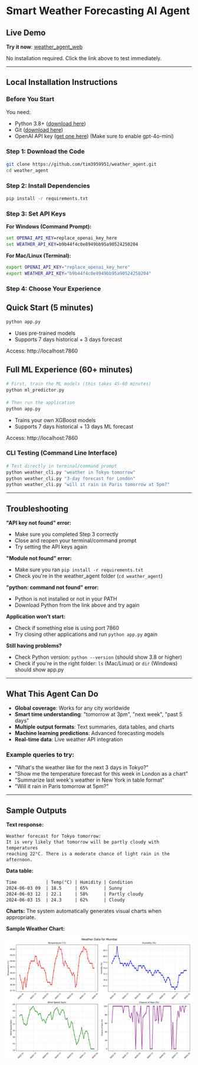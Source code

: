 # Smart Weather Forecasting AI Agent

## Live Demo
**Try it now**: [weather_agent_web](https://huggingface.co/spaces/ChienChung/weather_agent)

No installation required. Click the link above to test immediately.

---

## Local Installation Instructions

### Before You Start
You need:
- Python 3.8+ ([download here](https://www.python.org/downloads/))
- Git ([download here](https://git-scm.com/downloads))
- OpenAI API key ([get one here](https://platform.openai.com/api-keys)) (Make sure to enable gpt-4o-mini)

### Step 1: Download the Code
```bash
git clone https://github.com/tim3959951/weather_agent.git
cd weather_agent
```

### Step 2: Install Dependencies
```bash
pip install -r requirements.txt
```

### Step 3: Set API Keys

**For Windows (Command Prompt):**
```cmd
set OPENAI_API_KEY=replace_openai_key_here
set WEATHER_API_KEY=b9b44f4c0e8949bb95a90524250204
```

**For Mac/Linux (Terminal):**
```bash
export OPENAI_API_KEY="replace_openai_key_here"
export WEATHER_API_KEY="b9b44f4c0e8949bb95a90524250204"
```

### Step 4: Choose Your Experience

## Quick Start (5 minutes)
```bash
python app.py
```
- Uses pre-trained models
- Supports 7 days historical + 3 days forecast


Access: http://localhost:7860

## Full ML Experience (60+ minutes)
```bash
# First, train the ML models (this takes 45-60 minutes)
python ml_predictor.py

# Then run the application
python app.py
```
- Trains your own XGBoost models
- Supports 7 days historical + 13 days ML forecast  

Access: http://localhost:7860

### CLI Testing (Command Line Interface)
```bash
# Test directly in terminal/command prompt
python weather_cli.py "weather in Tokyo tomorrow"
python weather_cli.py "3-day forecast for London"
python weather_cli.py "will it rain in Paris tomorrow at 5pm?"
```


---

## Troubleshooting

**"API key not found" error:**
- Make sure you completed Step 3 correctly
- Close and reopen your terminal/command prompt
- Try setting the API keys again

**"Module not found" error:**
- Make sure you ran `pip install -r requirements.txt`
- Check you're in the weather_agent folder (`cd weather_agent`)

**"python: command not found" error:**
- Python is not installed or not in your PATH
- Download Python from the link above and try again

**Application won't start:**
- Check if something else is using port 7860
- Try closing other applications and run `python app.py` again

**Still having problems?**
- Check Python version: `python --version` (should show 3.8 or higher)
- Check if you're in the right folder: `ls` (Mac/Linux) or `dir` (Windows) should show app.py

---

## What This Agent Can Do

- **Global coverage**: Works for any city worldwide
- **Smart time understanding**: "tomorrow at 3pm", "next week", "past 5 days" 
- **Multiple output formats**: Text summaries, data tables, and charts
- **Machine learning predictions**: Advanced forecasting models
- **Real-time data**: Live weather API integration

### Example queries to try:
- "What's the weather like for the next 3 days in Tokyo?"
- "Show me the temperature forecast for this week in London as a chart"
- "Summarize last week's weather in New York in table format"
- "Will it rain in Paris tomorrow at 5pm?"

---

## Sample Outputs

**Text response:**
```
Weather forecast for Tokyo tomorrow:
It is very likely that tomorrow will be partly cloudy with temperatures 
reaching 22°C. There is a moderate chance of light rain in the afternoon.
```

**Data table:**
```
Time           | Temp(°C) | Humidity | Condition   
2024-06-03 09  | 18.5     | 65%      | Sunny       
2024-06-03 12  | 22.1     | 58%      | Partly cloudy
2024-06-03 15  | 24.3     | 62%      | Cloudy      
```

**Charts:** The system automatically generates visual charts when appropriate.

**Sample Weather Chart:**

![Weather Chart Example](weather_chart.png)
